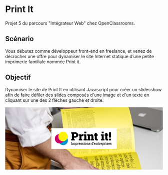 # Print It

Projet 5 du parcours "Intégrateur Web" chez OpenClassrooms.

## Scénario

Vous débutez comme développeur front-end en freelance, et venez de décrocher une offre pour dynamiser le site Internet statique d’une petite imprimerie familiale nommée Print it.

## Objectif

 Dynamiser le site de Print It en utilisant Javascript pour créer un slidesshow afin de faire défiler des slides composés d'une image et d'un texte en cliquant sur une des 2 flèches gauche et droite.

![screenshot du site](./images/PrintIt.png)
